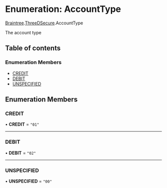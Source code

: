 # Enumeration: AccountType

[Braintree](../modules/CdvPurchase.Braintree.md).[ThreeDSecure](../modules/CdvPurchase.Braintree.ThreeDSecure.md).AccountType

The account type

## Table of contents

### Enumeration Members

- [CREDIT](CdvPurchase.Braintree.ThreeDSecure.AccountType.md#credit)
- [DEBIT](CdvPurchase.Braintree.ThreeDSecure.AccountType.md#debit)
- [UNSPECIFIED](CdvPurchase.Braintree.ThreeDSecure.AccountType.md#unspecified)

## Enumeration Members

### CREDIT

• **CREDIT** = ``"01"``

___

### DEBIT

• **DEBIT** = ``"02"``

___

### UNSPECIFIED

• **UNSPECIFIED** = ``"00"``
